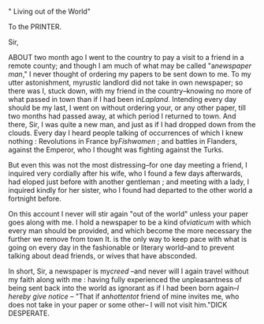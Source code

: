 " Living out of the World"To the PRINTER.Sir,ABOUT  two month ago I went to the country to pay a visit to a friend in a remote county; and though I am much of what may be called "a*newspaper man*," I never thought of ordering my papers to be sent down to me. To my utter astonishment, my*rustic*  landlord did not take in own newspaper; so there was I, stuck down, with my friend in the country–knowing no more of what passed in town than if I had been in*Lapland*. Intending every day should be my last, I went on without ordering your, or any other paper, till two months had passed away, at which period I returned to town. And there, Sir, I was quite a new man, and just as if I had dropped down from the clouds. Every day I heard people talking of occurrences of which I knew nothing : Revolutions in France by*Fishwomen*  ; and battles in Flanders, against the Emperor, who I thought was fighting against the Turks.But even this was not the most distressing–for one day meeting a friend, I inquired very cordially after his wife, who I found a few days afterwards, had eloped just before with another gentleman ; and meeting with a lady, I inquired kindly for her sister, who I found had departed to the other world a fortnight before.On this account I never will stir again "out of the world" unless your paper goes along with me. I hold a newspaper to be a kind of*viaticum*  with which every man should be provided, and which become the more necessary the further we remove from town It. is the only way to keep pace with what is going on every day in the fashionable or literary world–and to prevent talking about dead friends, or wives that have absconded.In short, Sir, a newspaper is my*creed* –and never will I again travel without my faith along with me : having fully experienced the unpleasantness of being sent back into the world as ignorant as if I had been born again–*I hereby give notice* – "That if an*hottentot*  friend of mine invites me, who does not take in your paper or some other– I will not visit him."DICK DESPERATE.